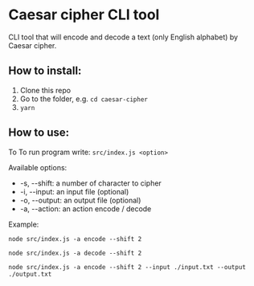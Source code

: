 # Caesar cipher CLI tool

CLI tool that will encode and decode a text (only English alphabet) by Caesar cipher.

## How to install:

1. Clone this repo
2. Go to the folder, e.g. `cd caesar-cipher`
3. `yarn`

##  How to use:

To To run program write: `src/index.js <option>`

Available options:
- -s, --shift: a number of character to cipher
- -i, --input: an input file (optional)
- -o, --output: an output file (optional)
- -a, --action: an action encode / decode 

Example: 

`node src/index.js -a encode --shift 2`

`node src/index.js -a decode --shift 2`

`node src/index.js -a encode --shift 2 --input ./input.txt --output ./output.txt`
